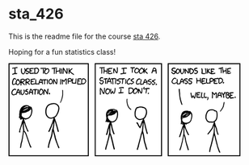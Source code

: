# sta_426

This is the readme file for the course
[sta 426](https://github.com/sta426hs2017/material). 

Hoping for a fun statistics class!

![image](correlation.png)

